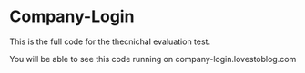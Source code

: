 # Company-Login
 
This is the full code for the thecnichal evaluation test.

You will be able to see this code running on  company-login.lovestoblog.com
